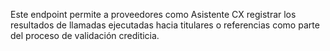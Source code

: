 Este endpoint permite a proveedores como Asistente CX registrar los resultados de llamadas ejecutadas hacia titulares o referencias como parte del proceso de validación crediticia.

